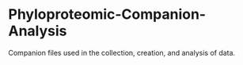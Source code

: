 # Phyloproteomic-Companion-Analysis
Companion files used in the collection, creation, and analysis of data.
